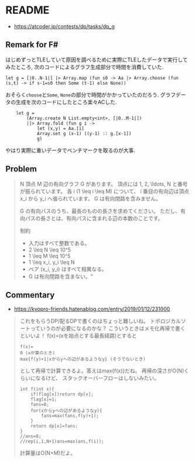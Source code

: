 # README
- <https://atcoder.jp/contests/dp/tasks/dp_g>

## Remark for F#
はじめずっとTLEしていて原因を調べるために実際にTLEしたデータで実行してみたところ,
次のコードによるグラフ生成部分で時間を消費していた.

```F#
let g = [|0..N-1|] |> Array.map (fun s0 -> Aa |> Array.choose (fun (s,t) -> if s-1=s0 then Some (t-1) else None))
```

おそらく`choose`と`Some`, `None`の部分で時間がかかっていたのだろう.
グラフデータの生成を次のコードにしたところ楽々ACした.

```F#
    let g =
        (Array.create N List.empty<int>, [|0..M-1|])
        ||> Array.fold (fun g i ->
            let (x,y) = Aa.[i]
            Array.set g (x-1) ((y-1) :: g.[x-1])
            g)
```

やはり実際に重いデータでベンチマークを取るのが大事.

## Problem
>N 頂点 M 辺の有向グラフ G があります。
>頂点には 1, 2, \ldots, N と番号が振られています。
>各 i (1 \leq i \leq M) について、
>i 番目の有向辺は頂点 x_i から y_i へ張られています。
>G は有向閉路を含みません。
>
>G の有向パスのうち、最長のものの長さを求めてください。
>ただし、有向パスの長さとは、有向パスに含まれる辺の本数のことです。
>
>制約
>
>* 入力はすべて整数である。
>* 2 \leq N \leq 10^5
>* 1 \leq M \leq 10^5
>* 1 \leq x_i, y_i \leq N
>* ペア (x_i, y_i) はすべて相異なる。
>* G は有向閉路を含まない。"

## Commentary
- <https://kyopro-friends.hatenablog.com/entry/2019/01/12/231000>

> これをもらうDP/配るDPで書くのはちょっと難しいね。
> トポロジカルソートっていうのが必要になるのかな？
> こういうときはメモ化再帰で書くといいよ！
> f(x)=(xを始点とする最長経路)とすると
>
> ```
> f(x)=
> 0 (xが葉のとき)
> max{f(y)+1|xからyへの辺があるようなy} (そうでないとき)
> ```
>
> として再帰で計算できるよ。答えはmax{f(x)}だね。
> 再帰の深さがO(N)くらいになるけど、
> スタックオーバーフローはしないみたい。
>
> ```
> int f(int x){
>     if(flag[x])return dp[x];
>     flag[x]=1;
>     fans=0;
>     for(xからyへの辺があるようなy){
>         fans=max(fans,f(y)+1);
>     }
>     return dp[x]=fans;
> }
> //ans=0;
> //rep(i,1,N+1)ans=max(ans,f(i));
> ```
>
> 計算量はO(N+M)だよ。
